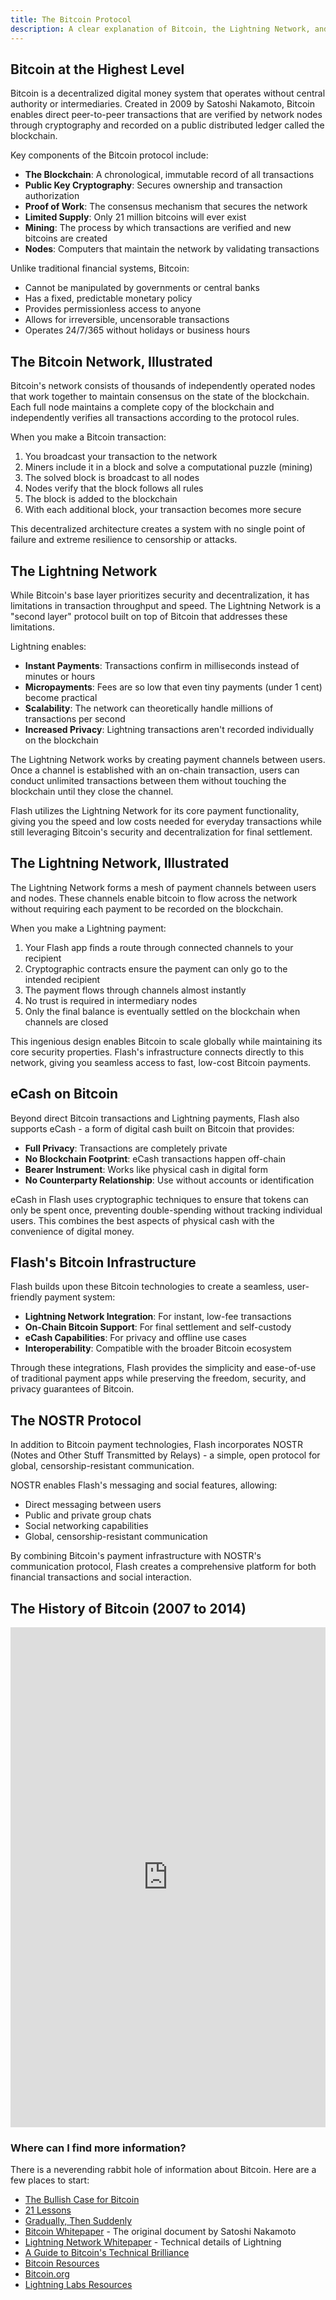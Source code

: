 ```yaml
---
title: The Bitcoin Protocol
description: A clear explanation of Bitcoin, the Lightning Network, and how Flash leverages these technologies for a better financial system.
---
```


## Bitcoin at the Highest Level

Bitcoin is a decentralized digital money system that operates without central authority or intermediaries. Created in 2009 by Satoshi Nakamoto, Bitcoin enables direct peer-to-peer transactions that are verified by network nodes through cryptography and recorded on a public distributed ledger called the blockchain.

Key components of the Bitcoin protocol include:

- **The Blockchain**: A chronological, immutable record of all transactions
- **Public Key Cryptography**: Secures ownership and transaction authorization
- **Proof of Work**: The consensus mechanism that secures the network
- **Limited Supply**: Only 21 million bitcoins will ever exist
- **Mining**: The process by which transactions are verified and new bitcoins are created
- **Nodes**: Computers that maintain the network by validating transactions

Unlike traditional financial systems, Bitcoin:
- Cannot be manipulated by governments or central banks
- Has a fixed, predictable monetary policy
- Provides permissionless access to anyone
- Allows for irreversible, uncensorable transactions
- Operates 24/7/365 without holidays or business hours

## The Bitcoin Network, Illustrated

Bitcoin's network consists of thousands of independently operated nodes that work together to maintain consensus on the state of the blockchain. Each full node maintains a complete copy of the blockchain and independently verifies all transactions according to the protocol rules.

When you make a Bitcoin transaction:

1. You broadcast your transaction to the network
2. Miners include it in a block and solve a computational puzzle (mining)
3. The solved block is broadcast to all nodes
4. Nodes verify that the block follows all rules
5. The block is added to the blockchain
6. With each additional block, your transaction becomes more secure

This decentralized architecture creates a system with no single point of failure and extreme resilience to censorship or attacks.

## The Lightning Network

While Bitcoin's base layer prioritizes security and decentralization, it has limitations in transaction throughput and speed. The Lightning Network is a "second layer" protocol built on top of Bitcoin that addresses these limitations.

Lightning enables:

- **Instant Payments**: Transactions confirm in milliseconds instead of minutes or hours
- **Micropayments**: Fees are so low that even tiny payments (under 1 cent) become practical
- **Scalability**: The network can theoretically handle millions of transactions per second
- **Increased Privacy**: Lightning transactions aren't recorded individually on the blockchain

The Lightning Network works by creating payment channels between users. Once a channel is established with an on-chain transaction, users can conduct unlimited transactions between them without touching the blockchain until they close the channel.

Flash utilizes the Lightning Network for its core payment functionality, giving you the speed and low costs needed for everyday transactions while still leveraging Bitcoin's security and decentralization for final settlement.

## The Lightning Network, Illustrated

The Lightning Network forms a mesh of payment channels between users and nodes. These channels enable bitcoin to flow across the network without requiring each payment to be recorded on the blockchain.

When you make a Lightning payment:

1. Your Flash app finds a route through connected channels to your recipient
2. Cryptographic contracts ensure the payment can only go to the intended recipient
3. The payment flows through channels almost instantly
4. No trust is required in intermediary nodes
5. Only the final balance is eventually settled on the blockchain when channels are closed

This ingenious design enables Bitcoin to scale globally while maintaining its core security properties. Flash's infrastructure connects directly to this network, giving you seamless access to fast, low-cost Bitcoin payments.

## eCash on Bitcoin

Beyond direct Bitcoin transactions and Lightning payments, Flash also supports eCash - a form of digital cash built on Bitcoin that provides:

- **Full Privacy**: Transactions are completely private
- **No Blockchain Footprint**: eCash transactions happen off-chain
- **Bearer Instrument**: Works like physical cash in digital form
- **No Counterparty Relationship**: Use without accounts or identification

eCash in Flash uses cryptographic techniques to ensure that tokens can only be spent once, preventing double-spending without tracking individual users. This combines the best aspects of physical cash with the convenience of digital money.

## Flash's Bitcoin Infrastructure

Flash builds upon these Bitcoin technologies to create a seamless, user-friendly payment system:

- **Lightning Network Integration**: For instant, low-fee transactions
- **On-Chain Bitcoin Support**: For final settlement and self-custody
- **eCash Capabilities**: For privacy and offline use cases
- **Interoperability**: Compatible with the broader Bitcoin ecosystem

Through these integrations, Flash provides the simplicity and ease-of-use of traditional payment apps while preserving the freedom, security, and privacy guarantees of Bitcoin.

## The NOSTR Protocol

In addition to Bitcoin payment technologies, Flash incorporates NOSTR (Notes and Other Stuff Transmitted by Relays) - a simple, open protocol for global, censorship-resistant communication.

NOSTR enables Flash's messaging and social features, allowing:
- Direct messaging between users
- Public and private group chats
- Social networking capabilities
- Global, censorship-resistant communication

By combining Bitcoin's payment infrastructure with NOSTR's communication protocol, Flash creates a comprehensive platform for both financial transactions and social interaction.

## The History of Bitcoin (2007 to 2014)
<iframe width="100%" height="800" frameborder="0" src="https://historyofbitcoin.org/" title="The History of Bitcoin" allowfullscreen></iframe>

### Where can I find more information?

There is a neverending rabbit hole of information about Bitcoin. Here are a few places to start:
-   [The Bullish Case for Bitcoin](https://vijayboyapati.medium.com/the-bullish-case-for-bitcoin-6ecc8bdecc1)
-   [21 Lessons](https://21lessons.com/)
-   [Gradually, Then Suddenly](https://unchained.com/blog/category/gradually-then-suddenly/)
-   [Bitcoin Whitepaper](https://bitcoin.org/bitcoin.pdf) - The original document by Satoshi Nakamoto
-   [Lightning Network Whitepaper](https://lightning.network/lightning-network-paper.pdf) - Technical details of Lightning
-   [A Guide to Bitcoin's Technical Brilliance](https://medium.com/digitalassetresearch/a-guide-to-bitcoins-technical-brilliance-for-non-programmers-e28211e797c0)
-   [Bitcoin Resources](https://bitcoin-resources.com/)
-   [Bitcoin.org](https://bitcoin.org/en/)
-   [Lightning Labs Resources](https://docs.lightning.engineering/)

<div style="height:400px;width:100%"></div>


"It might make sense just to get some in case it catches on." ~ (Satoshi Nakamoto).

[🐇](https://rabbithole.flashapp.com)

<!-- Navigation links -->
<div class="flex justify-between items-center mt-8 pt-4 border-t border-zinc-200 dark:border-zinc-700">
  <div class="w-1/3 text-left">
    <a href="bitcoin-protocol" class="inline-flex items-center bg-purple-600 hover:bg-purple-700 text-white rounded-md transition-colors px-4 py-2 text-sm font-medium shadow-sm hover:shadow-md">
      <svg xmlns="http://www.w3.org/2000/svg" class="h-6 w-6 mr-2" fill="none" viewBox="0 0 24 24" stroke="currentColor">
        <path stroke-linecap="round" stroke-linejoin="round" stroke-width="3" d="M15 19l-7-7 7-7" />
      </svg>
      Bitcoin Protocol
    </a>
  </div>
  <div class="w-1/3 text-center">
    <!-- Optional center content -->
  </div>
  <div class="w-1/3 text-right">
    <a href="lightning-network" class="inline-flex items-center bg-purple-600 hover:bg-purple-700 text-white rounded-md transition-colors px-4 py-2 text-sm font-medium shadow-sm hover:shadow-md">
      Lightning Network
      <svg xmlns="http://www.w3.org/2000/svg" class="h-6 w-6 ml-2" fill="none" viewBox="0 0 24 24" stroke="currentColor">
        <path stroke-linecap="round" stroke-linejoin="round" stroke-width="3" d="M9 5l7 7-7 7" />
      </svg>
    </a>
  </div>
</div>
